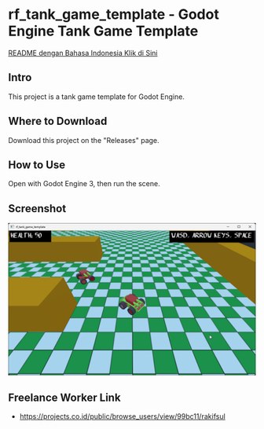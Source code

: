 # rf_tank_game_template - Godot Engine Tank Game Template

[README dengan Bahasa Indonesia Klik di Sini](https://github.com/rakifsul/rf_tank_game_template/blob/main/README_id.md)

## Intro

This project is a tank game template for Godot Engine.

## Where to Download

Download this project on the "Releases" page.

## How to Use

Open with Godot Engine 3, then run the scene.

## Screenshot

<p align="center">
	<img src="./.md_asset/ss_2024.07.13-2054.png" />
</p>

## Freelance Worker Link

- https://projects.co.id/public/browse_users/view/99bc11/rakifsul